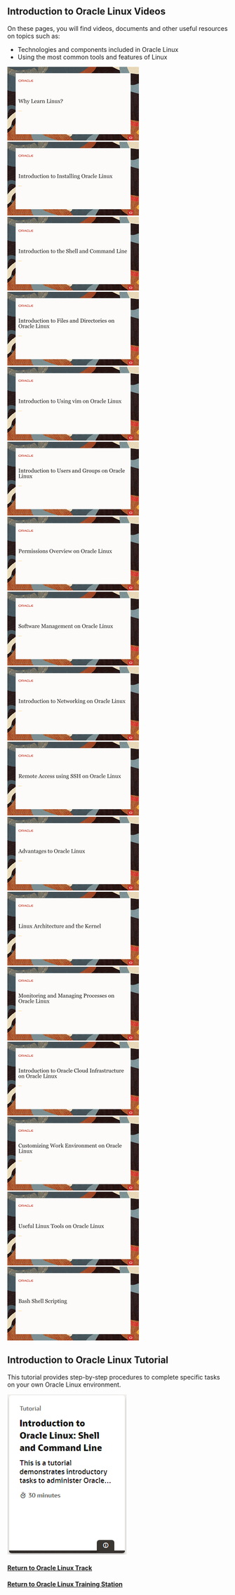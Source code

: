 ## Introduction to Oracle Linux Videos
On these pages, you will find videos, documents and other useful resources on topics such as:

- Technologies and components included in Oracle Linux 
- Using the most common tools and features of Linux

[![](../../common/images/why_tmp.png)](https://youtu.be/GzON3q8S00Y)
[![](../../common/images/intro_install_tmp.png)](https://youtu.be/dvvP4wpsAQI)
[![](../../common/images/shell_tmp.png)](https://youtu.be/QQSI_901fUU)
[![](../../common/images/files_tmp.png)](https://youtu.be/Eo6zhlFHDXE)
[![](../../common/images/intro_vim_tmp.png)](https://youtu.be/5xKldV3knzU)
[![](../../common/images/intro_ug_tmp.png)](https://youtu.be/rjY_Z9diSwE)
[![](../../common/images/perm_tmp.png)](https://youtu.be/Ce5gXQlw_o4)
[![](../../common/images/software_tmp.png)](https://youtu.be/QiiVUyUxIc8)
[![](../../common/images/intro_net_tmp.png)](https://youtu.be/V6HT5lXo4g0)
[![](../../common/images/remote_tmp.png)](https://youtu.be/ednoES-3JfU)
[![](../../common/images/adv_tmp.png)](https://youtu.be/xuLdJ3cQrXo)
[![](../../common/images/arch_tmp.png)](https://youtu.be/a0zXGhzPRp8)
[![](../../common/images/processes_tmp.png)](https://youtu.be/wMaWGV2yqtY)
[![](../../common/images/intro_oci_tmp.png)](https://youtu.be/APTzx_7azmA)
[![](../../common/images/work_env_tmp.png)](https://youtu.be/kdpfqiAp8BA)
[![](../../common/images/tools_tmp.png)](https://youtu.be/ZXO4hqoO52o)
[![](../../common/images/script_tmp.png)](https://youtu.be/d6ktKrOOkZs)

## Introduction to Oracle Linux Tutorial
This tutorial provides step-by-step procedures to complete specific tasks on your own Oracle Linux environment.

[![](../../common/images/Intro_tut.png)](https://docs.oracle.com/en/learn/shell-commands-intro-to-oracle-linux/index.html)

#### [Return to Oracle Linux Track](../ol.md)

#### [Return to Oracle Linux Training Station](../../README.md)
